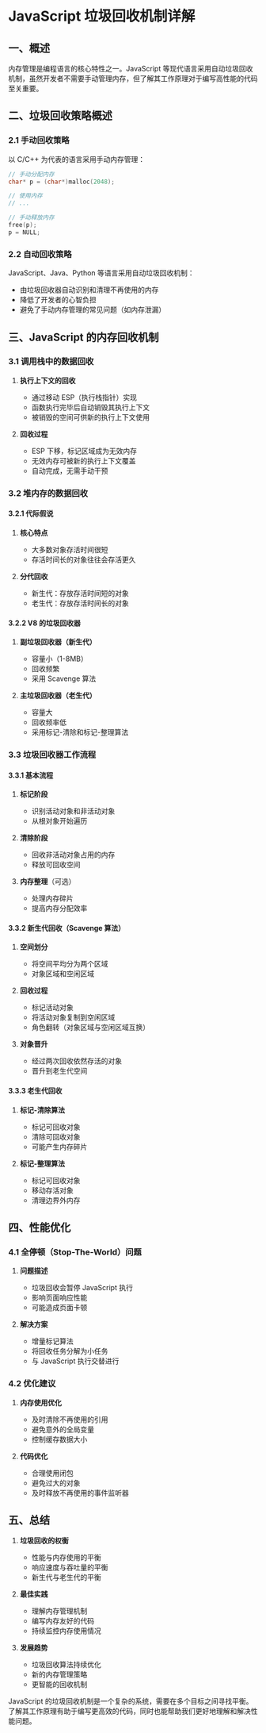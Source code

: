 # JavaScript 垃圾回收机制详解

## 一、概述

内存管理是编程语言的核心特性之一。JavaScript 等现代语言采用自动垃圾回收机制，虽然开发者不需要手动管理内存，但了解其工作原理对于编写高性能的代码至关重要。

## 二、垃圾回收策略概述

### 2.1 手动回收策略

以 C/C++ 为代表的语言采用手动内存管理：

```c
// 手动分配内存
char* p = (char*)malloc(2048);

// 使用内存
// ...

// 手动释放内存
free(p);
p = NULL;
```

### 2.2 自动回收策略

JavaScript、Java、Python 等语言采用自动垃圾回收机制：
- 由垃圾回收器自动识别和清理不再使用的内存
- 降低了开发者的心智负担
- 避免了手动内存管理的常见问题（如内存泄漏）

## 三、JavaScript 的内存回收机制

### 3.1 调用栈中的数据回收

1. **执行上下文的回收**
   - 通过移动 ESP（执行栈指针）实现
   - 函数执行完毕后自动销毁其执行上下文
   - 被销毁的空间可供新的执行上下文使用

2. **回收过程**
   - ESP 下移，标记区域成为无效内存
   - 无效内存可被新的执行上下文覆盖
   - 自动完成，无需手动干预

### 3.2 堆内存的数据回收

#### 3.2.1 代际假说
1. **核心特点**
   - 大多数对象存活时间很短
   - 存活时间长的对象往往会存活更久

2. **分代回收**
   - 新生代：存放存活时间短的对象
   - 老生代：存放存活时间长的对象

#### 3.2.2 V8 的垃圾回收器

1. **副垃圾回收器（新生代）**
   - 容量小（1-8MB）
   - 回收频繁
   - 采用 Scavenge 算法

2. **主垃圾回收器（老生代）**
   - 容量大
   - 回收频率低
   - 采用标记-清除和标记-整理算法

### 3.3 垃圾回收器工作流程

#### 3.3.1 基本流程
1. **标记阶段**
   - 识别活动对象和非活动对象
   - 从根对象开始遍历

2. **清除阶段**
   - 回收非活动对象占用的内存
   - 释放可回收空间

3. **内存整理**（可选）
   - 处理内存碎片
   - 提高内存分配效率

#### 3.3.2 新生代回收（Scavenge 算法）

1. **空间划分**
   - 将空间平均分为两个区域
   - 对象区域和空闲区域

2. **回收过程**
   - 标记活动对象
   - 将活动对象复制到空闲区域
   - 角色翻转（对象区域与空闲区域互换）

3. **对象晋升**
   - 经过两次回收依然存活的对象
   - 晋升到老生代空间

#### 3.3.3 老生代回收

1. **标记-清除算法**
   - 标记可回收对象
   - 清除可回收对象
   - 可能产生内存碎片

2. **标记-整理算法**
   - 标记可回收对象
   - 移动存活对象
   - 清理边界外内存

## 四、性能优化

### 4.1 全停顿（Stop-The-World）问题

1. **问题描述**
   - 垃圾回收会暂停 JavaScript 执行
   - 影响页面响应性能
   - 可能造成页面卡顿

2. **解决方案**
   - 增量标记算法
   - 将回收任务分解为小任务
   - 与 JavaScript 执行交替进行

### 4.2 优化建议

1. **内存使用优化**
   - 及时清除不再使用的引用
   - 避免意外的全局变量
   - 控制缓存数据大小

2. **代码优化**
   - 合理使用闭包
   - 避免过大的对象
   - 及时释放不再使用的事件监听器

## 五、总结

1. **垃圾回收的权衡**
   - 性能与内存使用的平衡
   - 响应速度与吞吐量的平衡
   - 新生代与老生代的平衡

2. **最佳实践**
   - 理解内存管理机制
   - 编写内存友好的代码
   - 持续监控内存使用情况

3. **发展趋势**
   - 垃圾回收算法持续优化
   - 新的内存管理策略
   - 更智能的回收机制

JavaScript 的垃圾回收机制是一个复杂的系统，需要在多个目标之间寻找平衡。了解其工作原理有助于编写更高效的代码，同时也能帮助我们更好地理解和解决性能问题。